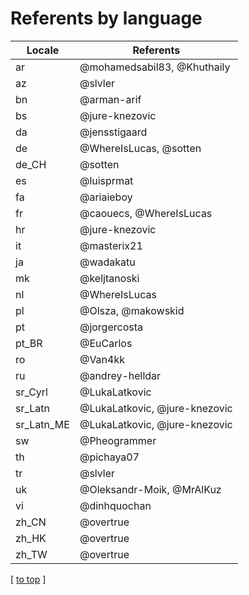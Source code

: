 # Referents by language

| Locale     | Referents                     |
|------------|-------------------------------|
| ar         | @mohamedsabil83, @Khuthaily   |
| az         | @slvler                       |
| bn         | @arman-arif                   |
| bs         | @jure-knezovic                |
| da         | @jensstigaard                 |
| de         | @WhereIsLucas, @sotten        |
| de_CH      | @sotten                       |
| es         | @luisprmat                    |
| fa         | @ariaieboy                    |
| fr         | @caouecs, @WhereIsLucas       |
| hr         | @jure-knezovic                |
| it         | @masterix21                   |
| ja         | @wadakatu                     |
| mk         | @keljtanoski                  |
| nl         | @WhereIsLucas                 |
| pl         | @Olsza, @makowskid            |
| pt         | @jorgercosta                  |
| pt_BR      | @EuCarlos                     |
| ro         | @Van4kk                       |
| ru         | @andrey-helldar               |
| sr_Cyrl    | @LukaLatkovic                 |
| sr_Latn    | @LukaLatkovic, @jure-knezovic |
| sr_Latn_ME | @LukaLatkovic, @jure-knezovic |
| sw         | @Pheogrammer                  |
| th         | @pichaya07                    |
| tr         | @slvler                       |
| uk         | @Oleksandr-Moik, @MrAlKuz     |
| vi         | @dinhquochan                  |
| zh_CN      | @overtrue                     |
| zh_HK      | @overtrue                     |
| zh_TW      | @overtrue                     |

[ [to top](#) ]
